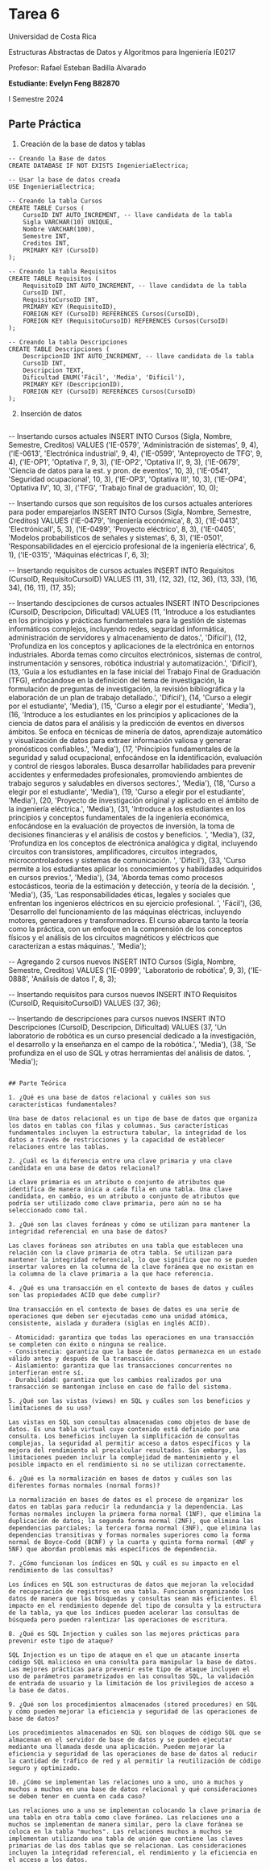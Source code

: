 # Tarea 6

Universidad de Costa Rica

Estructuras Abstractas de Datos y Algoritmos para Ingeniería IE0217

Profesor: Rafael Esteban Badilla Alvarado

**Estudiante: Evelyn Feng B82870**

I Semestre 2024


## Parte Práctica 

1. Creación de la base de datos y tablas
`````
-- Creando la Base de datos
CREATE DATABASE IF NOT EXISTS IngenieriaElectrica;

-- Usar la base de datos creada
USE IngenieriaElectrica;

-- Creando la tabla Cursos
CREATE TABLE Cursos (
    CursoID INT AUTO_INCREMENT, -- llave candidata de la tabla
    Sigla VARCHAR(10) UNIQUE,
    Nombre VARCHAR(100),
    Semestre INT,
    Creditos INT,
    PRIMARY KEY (CursoID)
);

-- Creando la tabla Requisitos
CREATE TABLE Requisitos (
    RequisitoID INT AUTO_INCREMENT, -- llave candidata de la tabla
    CursoID INT,
    RequisitoCursoID INT,
    PRIMARY KEY (RequisitoID),
    FOREIGN KEY (CursoID) REFERENCES Cursos(CursoID),
    FOREIGN KEY (RequisitoCursoID) REFERENCES Cursos(CursoID)
);

-- Creando la tabla Descripciones
CREATE TABLE Descripciones (
    DescripcionID INT AUTO_INCREMENT, -- llave candidata de la tabla
    CursoID INT,
    Descripcion TEXT,
    Dificultad ENUM('Fácil', 'Media', 'Difícil'),
    PRIMARY KEY (DescripcionID),
    FOREIGN KEY (CursoID) REFERENCES Cursos(CursoID)
);
`````
2. Inserción de datos
   `````
-- Insertando cursos actuales
INSERT INTO Cursos (Sigla, Nombre, Semestre, Creditos) VALUES
('IE-0579', 'Administración de sistemas', 9, 4),
('IE-0613', 'Electrónica industrial', 9, 4),
('IE-0599', 'Anteproyecto de TFG', 9, 4),
('IE-OP1', 'Optativa I', 9, 3),
('IE-OP2', 'Optativa II', 9, 3),
('IE-0679', 'Ciencia de datos para la est. y pron. de eventos', 10, 3),
('IE-0541', 'Seguridad ocupacional', 10, 3),
('IE-OP3', 'Optativa III', 10, 3),
('IE-OP4', 'Optativa IV', 10, 3),
('TFG', 'Trabajo final de graduación', 10, 0);

-- Insertando cursos que son requisitos de los cursos actuales anteriores para poder emparejarlos
INSERT INTO Cursos (Sigla, Nombre, Semestre, Creditos) VALUES
('IE-0479', 'Ingeniería económica', 8, 3),
('IE-0413', 'ElectrónicaII', 5, 3),
('IE-0499', 'Proyecto eléctrico', 8, 3),
('IE-0405', 'Modelos probabilísticos de señales y sistemas', 6, 3),
('IE-0501', 'Responsabilidades en el ejercicio profesional de la ingeniería eléctrica', 6, 1),
('IE-0315', 'Máquinas eléctricas I', 6, 3);

-- Insertando requisitos de cursos actuales
INSERT INTO Requisitos (CursoID, RequisitoCursoID) VALUES
(11, 31),
(12, 32),
(12, 36),
(13, 33),
(16, 34),
(16, 11),
(17, 35);

-- Insertando descipciones de cursos actuales
INSERT INTO Descripciones (CursoID, Descripcion, Dificultad) VALUES
(11, 'Introduce a los estudiantes en los principios y prácticas fundamentales para la gestión de sistemas informáticos complejos, incluyendo redes, seguridad informática, administración de servidores y almacenamiento de datos.', 'Difícil'),
(12, 'Profundiza en los conceptos y aplicaciones de la electrónica en entornos industriales. Aborda temas como circuitos electrónicos, sistemas de control, instrumentación y sensores, robótica industrial y automatización.', 'Difícil'),
(13, 'Guía a los estudiantes en la fase inicial del Trabajo Final de Graduación (TFG), enfocándose en la definición del tema de investigación, la formulación de preguntas de investigación, la revisión bibliográfica y la elaboración de un plan de trabajo detallado.', 'Difícil'),
(14, 'Curso a elegir por el estudiante', 'Media'),
(15, 'Curso a elegir por el estudiante', 'Media'),
(16, 'Introduce a los estudiantes en los principios y aplicaciones de la ciencia de datos para el análisis y la predicción de eventos en diversos ámbitos. Se enfoca en técnicas de minería de datos, aprendizaje automático y visualización de datos para extraer información valiosa y generar pronósticos confiables.', 'Media'),
(17, 'Principios fundamentales de la seguridad y salud ocupacional, enfocándose en la identificación, evaluación y control de riesgos laborales. Busca desarrollar habilidades para prevenir accidentes y enfermedades profesionales, promoviendo ambientes de trabajo seguros y saludables en diversos sectores.', 'Media'),
(18, 'Curso a elegir por el estudiante', 'Media'),
(19, 'Curso a elegir por el estudiante', 'Media'),
(20, 'Proyecto de investigación original y aplicado en el ámbito de la ingeniería eléctrica.', 'Media'),
(31, 'Introduce a los estudiantes en los principios y conceptos fundamentales de la ingeniería económica, enfocándose en la evaluación de proyectos de inversión, la toma de decisiones financieras y el análisis de costos y beneficios. ', 'Media'),
(32, 'Profundiza en los conceptos de electrónica analógica y digital, incluyendo circuitos con transistores, amplificadores, circuitos integrados, microcontroladores y sistemas de comunicación. ', 'Difícil'),
(33, 'Curso permite a los estudiantes aplicar los conocimientos y habilidades adquiridos en cursos previos.', 'Media'),
(34, 'Aborda temas como procesos estocásticos, teoría de la estimación y detección, y teoría de la decisión. ', 'Media'),
(35, 'Las responsabilidades éticas, legales y sociales que enfrentan los ingenieros eléctricos en su ejercicio profesional. ', 'Fácil'),
(36, 'Desarrollo del funcionamiento de las máquinas eléctricas, incluyendo motores, generadores y transformadores. El curso abarca tanto la teoría como la práctica, con un enfoque en la comprensión de los conceptos físicos y el análisis de los circuitos magnéticos y eléctricos que caracterizan a estas máquinas.', 'Media');

-- Agregando 2 cursos nuevos
INSERT INTO Cursos (Sigla, Nombre, Semestre, Creditos) VALUES
('IE-0999', 'Laboratorio de robótica', 9, 3),
('IE-0888', 'Análisis de datos I', 8, 3);

-- Insertando requisitos para cursos nuevos
INSERT INTO Requisitos (CursoID, RequisitoCursoID) VALUES
(37, 36);

-- Insertando de descripciones para cursos nuevos
INSERT INTO Descripciones (CursoID, Descripcion, Dificultad) VALUES
(37, 'Un laboratorio de robótica es un curso presencial dedicado a la investigación, el desarrollo y la enseñanza en el campo de la robótica.', 'Media'),
(38, 'Se profundiza en el uso de SQL y otras herramientas del análisis de datos. ', 'Media');
   `````

## Parte Teórica

1. ¿Qué es una base de datos relacional y cuáles son sus características fundamentales?

Una base de datos relacional es un tipo de base de datos que organiza los datos en tablas con filas y columnas. Sus características fundamentales incluyen la estructura tabular, la integridad de los datos a través de restricciones y la capacidad de establecer relaciones entre las tablas.

2. ¿Cuál es la diferencia entre una clave primaria y una clave candidata en una base de datos relacional?

La clave primaria es un atributo o conjunto de atributos que identifica de manera única a cada fila en una tabla. Una clave candidata, en cambio, es un atributo o conjunto de atributos que podría ser utilizado como clave primaria, pero aún no se ha seleccionado como tal.

3. ¿Qué son las claves foráneas y cómo se utilizan para mantener la integridad referencial en una base de datos?

Las claves foráneas son atributos en una tabla que establecen una relación con la clave primaria de otra tabla. Se utilizan para mantener la integridad referencial, lo que significa que no se pueden insertar valores en la columna de la clave foránea que no existan en la columna de la clave primaria a la que hace referencia.

4. ¿Qué es una transacción en el contexto de bases de datos y cuáles son las propiedades ACID que debe cumplir?

Una transacción en el contexto de bases de datos es una serie de operaciones que deben ser ejecutadas como una unidad atómica, consistente, aislada y duradera (siglas en inglés ACID). 

- Atomicidad: garantiza que todas las operaciones en una transacción se completen con éxito o ninguna se realice. 
- Consistencia: garantiza que la base de datos permanezca en un estado válido antes y después de la transacción.
- Aislamiento: garantiza que las transacciones concurrentes no interfieran entre sí.
- Durabilidad: garantiza que los cambios realizados por una transacción se mantengan incluso en caso de fallo del sistema.

5. ¿Qué son las vistas (views) en SQL y cuáles son los beneficios y limitaciones de su uso?

Las vistas en SQL son consultas almacenadas como objetos de base de datos. Es una tabla virtual cuyo contenido está definido por una consulta. Los beneficios incluyen la simplificación de consultas complejas, la seguridad al permitir acceso a datos específicos y la mejora del rendimiento al precalcular resultados. Sin embargo, las limitaciones pueden incluir la complejidad de mantenimiento y el posible impacto en el rendimiento si no se utilizan correctamente.

6. ¿Qué es la normalización en bases de datos y cuáles son las diferentes formas normales (normal forms)?

La normalización en bases de datos es el proceso de organizar los datos en tablas para reducir la redundancia y la dependencia. Las formas normales incluyen la primera forma normal (1NF), que elimina la duplicación de datos; la segunda forma normal (2NF), que elimina las dependencias parciales; la tercera forma normal (3NF), que elimina las dependencias transitivas y formas normales superiores como la forma normal de Boyce-Codd (BCNF) y la cuarta y quinta forma normal (4NF y 5NF) que abordan problemas más específicos de dependencia.

7. ¿Cómo funcionan los índices en SQL y cuál es su impacto en el rendimiento de las consultas?

Los índices en SQL son estructuras de datos que mejoran la velocidad de recuperación de registros en una tabla. Funcionan organizando los datos de manera que las búsquedas y consultas sean más eficientes. El impacto en el rendimiento depende del tipo de consulta y la estructura de la tabla, ya que los índices pueden acelerar las consultas de búsqueda pero pueden ralentizar las operaciones de escritura.

8. ¿Qué es SQL Injection y cuáles son las mejores prácticas para prevenir este tipo de ataque?

SQL Injection es un tipo de ataque en el que un atacante inserta código SQL malicioso en una consulta para manipular la base de datos. Las mejores prácticas para prevenir este tipo de ataque incluyen el uso de parámetros parametrizados en las consultas SQL, la validación de entrada de usuario y la limitación de los privilegios de acceso a la base de datos.

9. ¿Qué son los procedimientos almacenados (stored procedures) en SQL y cómo pueden mejorar la eficiencia y seguridad de las operaciones de base de datos?

Los procedimientos almacenados en SQL son bloques de código SQL que se almacenan en el servidor de base de datos y se pueden ejecutar mediante una llamada desde una aplicación. Pueden mejorar la eficiencia y seguridad de las operaciones de base de datos al reducir la cantidad de tráfico de red y al permitir la reutilización de código seguro y optimizado.

10. ¿Cómo se implementan las relaciones uno a uno, uno a muchos y muchos a muchos en una base de datos relacional y qué consideraciones se deben tener en cuenta en cada caso?

Las relaciones uno a uno se implementan colocando la clave primaria de una tabla en otra tabla como clave foránea. Las relaciones uno a muchos se implementan de manera similar, pero la clave foránea se coloca en la tabla "muchos". Las relaciones muchos a muchos se implementan utilizando una tabla de unión que contiene las claves primarias de las dos tablas que se relacionan. Las consideraciones incluyen la integridad referencial, el rendimiento y la eficiencia en el acceso a los datos.






